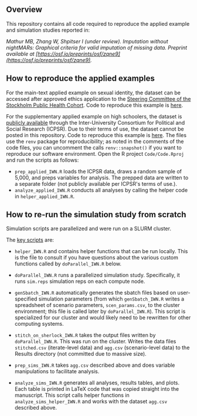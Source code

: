 ## Overview
 
This repository contains all code required to reproduce the applied example and simulation studies reported in:

*Mathur MB, Zhang W, Shpitser I (under review). Imputation without nightMARs: Graphical criteria for valid imputation of missing data. Preprint available at [https://osf.io/preprints/osf/zqne9](https://osf.io/preprints/osf/zqne9).*

## How to reproduce the applied examples

For the main-text applied example on sexual identity, the dataset can be accessed after approved ethics application to the [Steering Committee of the Stockholm Public Health Cohort](https://www.ces.regionstockholm.se/projekt-och-uppdrag/halsa-stockholm/SPHC-data). Code to reproduce this example is [here](https://github.com/mayamathur/iwn/tree/main/applied_example_sexual_identity).

For the supplementary applied example on high schoolers, the dataset is [publicly available](https://www.icpsr.umich.edu/web/NADAC/studies/36423) through the Inter-University Consortium for Political and Social Research (ICPSR). Due to their terms of use, the dataset cannot be posted in this repository. Code to reproduce this example is [here](https://github.com/mayamathur/iwn/tree/main/applied_example_supplement). The files use the `renv` package for reproducibility; as noted in the comments of the code files, you can uncomment the calls `renv::snapshot()` if you want to reproduce our software environment. Open the R project `Code/Code.Rproj` and run the scripts as follows:

- `prep_applied_IWN.R` loads the ICPSR data, draws a random sample of 5,000, and preps variables for analysis. The prepped data are written to a separate folder (not publicly available per ICPSR's terms of use.).
- `analyze_applied_IWN.R` conducts all analyses by calling the helper code in `helper_applied_IWN.R`.


## How to re-run the simulation study from scratch

Simulation scripts are parallelized and were run on a SLURM cluster.

The [key scripts](https://github.com/mayamathur/iwn/tree/main/simulation_study) are:

- `helper_IWN.R` and contains helper functions that can be run locally. This is the file to consult if you have questions about the various custom functions called by `doParallel_IWN.R` below. 

- `doParallel_IWN.R` runs a parallelized simulation study. Specifically, it runs `sim.reps` simulation reps on each compute node. 

- `genSbatch_IWN.R` automatically generates the sbatch files based on user-specified simulation parameters (from which `genSbatch_IWN.R` writes a spreadsheet of scenario parameters, `scen_params.csv`, to the cluster environment; this file is called later by `doParallel_IWN.R`). This script is specialized for our cluster and would likely need to be rewritten for other computing systems. 

- `stitch_on_sherlock_IWN.R` takes the output files written by `doParallel_IWN.R`. This was run on the cluster. Writes the data files `stitched.csv` (iterate-level data) and `agg.csv` (scenario-level data) to the Results directory (not committed due to massive size).

- `prep_sims_IWN.R` takes `agg.csv` described above and does variable manipulations to facilitate analysis. 

- `analyze_sims_IWN.R` generates all analyses, results tables, and plots. Each table is printed in LaTeX code that was copied straight into the manuscript. This script calls helper functions in `analyze_sims_helper_IWN.R` and works with the dataset `agg.csv` described above. 






